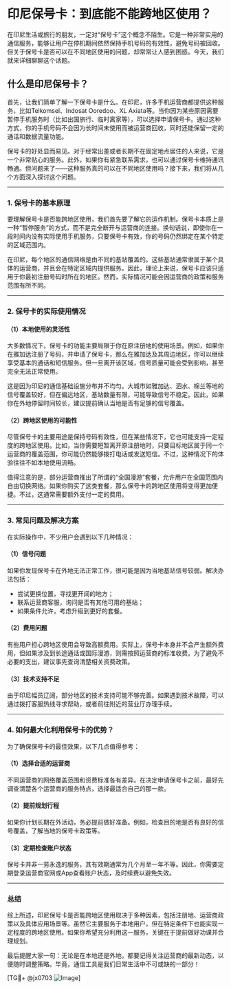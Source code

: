 # 印尼保号卡：到底能不能跨地区使用？

在印尼生活或旅行的朋友，一定对“保号卡”这个概念不陌生。它是一种非常实用的通信服务，能够让用户在停机期间依然保持手机号码的有效性，避免号码被回收。但关于保号卡是否可以在不同地区使用的问题，却常常让人感到困惑。今天，我们就来详细聊聊这个话题。

## 什么是印尼保号卡？

首先，让我们简单了解一下保号卡是什么。在印尼，许多手机运营商都提供这种服务，比如Telkomsel、Indosat Ooredoo、XL Axiata等。当你因为某些原因需要暂停手机服务时（比如出国旅行、临时离家等），可以选择申请保号卡。通过这种方式，你的手机号码不会因为长时间未使用而被运营商回收，同时还能保留一定的通话和数据流量功能。

保号卡的好处显而易见。对于经常出差或者长期不在固定地点居住的人来说，它是一个非常贴心的服务。此外，如果你有紧急联系需求，也可以通过保号卡维持通讯畅通。但问题来了——这种服务真的可以在不同地区使用吗？接下来，我们将从几个方面深入探讨这个问题。

---

### 1. **保号卡的基本原理**

要理解保号卡是否能跨地区使用，我们首先要了解它的运作机制。保号卡本质上是一种“暂停服务”的方式，而不是完全断开与运营商的连接。换句话说，即使你在一段时间内没有实际使用手机服务，只要保号卡有效，你的号码仍然绑定在某个特定的区域范围内。

在印尼，每个地区的通信网络是由不同的基站覆盖的。这些基站通常隶属于某个具体的运营商，并且会在特定区域内提供服务。因此，理论上来说，保号卡应该只适用于你最初注册号码时所在的地区。然而，实际情况可能会因运营商的政策和服务范围有所不同。

---

### 2. **保号卡的实际使用情况**

#### （1）本地使用的灵活性

大多数情况下，保号卡的功能主要局限于你在原注册地的使用场景。例如，如果你在雅加达注册了号码，并申请了保号卡，那么在雅加达及其周边地区，你可以继续享受基本的通话和短信服务。但一旦离开该区域，信号质量可能会受到影响，甚至完全无法正常使用。

这是因为印尼的通信基础设施分布并不均匀。大城市如雅加达、泗水、棉兰等地的信号覆盖较好，但在偏远地区，基站数量有限，可能导致信号不稳定。因此，如果你在外地停留时间较长，建议提前确认当地是否有足够的信号覆盖。

#### （2）跨地区使用的可能性

尽管保号卡的主要用途是保持号码有效性，但在某些情况下，它也可能支持一定程度的跨地区使用。比如，当你需要短暂离开原注册地时，只要目标地区属于同一个运营商的覆盖范围，你可能仍然能够拨打电话或发送短信。不过，这种情况下的体验往往不如本地使用流畅。

值得注意的是，部分运营商推出了所谓的“全国漫游”套餐，允许用户在全国范围内自由切换网络。如果你购买了这类套餐，那么保号卡的跨地区使用将变得更加便捷。不过，这通常需要额外支付一定的费用。

---

### 3. **常见问题及解决方案**

在实际操作中，不少用户会遇到以下几种情况：

#### （1）信号问题

如果你发现保号卡在外地无法正常工作，很可能是因为当地基站信号较弱。解决办法包括：
- 尝试更换位置，寻找更开阔的地方；
- 联系运营商客服，询问是否有其他可用的基站；
- 如果条件允许，考虑升级到更好的套餐。

#### （2）费用问题

有些用户担心跨地区使用会导致高额费用。实际上，保号卡本身并不会产生额外费用，但如果涉及到长途通话或国际漫游，则需按照运营商的标准收费。为了避免不必要的支出，建议事先查询清楚相关资费政策。

#### （3）技术支持不足

由于印尼幅员辽阔，部分地区的技术支持可能不够完善。如果遇到技术故障，可以通过拨打客服热线寻求帮助，或者前往附近的营业厅办理手续。

---

### 4. **如何最大化利用保号卡的优势？**

为了确保保号卡的最佳效果，以下几点值得参考：

#### （1）选择合适的运营商

不同运营商的网络覆盖范围和资费标准各有差异。在决定申请保号卡之前，最好先调查清楚各个运营商的服务特点，选择最适合自己的那一款。

#### （2）提前规划行程

如果你计划长期在外活动，务必提前做好准备。例如，检查目的地是否有良好的信号覆盖，了解当地的保号卡政策等。

#### （3）定期检查账户状态

保号卡并非一劳永逸的服务，其有效期通常为几个月至一年不等。因此，你需要定期登录运营商官网或App查看账户状态，及时续费以避免失效。

---

### 总结

综上所述，印尼保号卡是否能跨地区使用取决于多种因素，包括注册地、运营商政策以及具体应用场景等。虽然它主要服务于本地用户，但在特定条件下也能实现一定程度的跨地区使用。如果你希望充分利用这一服务，关键在于提前做好功课并合理规划。

最后提醒大家一句：无论是在本地还是外地，都要记得关注运营商的最新动态，以便随时调整策略。毕竟，通信工具是我们日常生活中不可或缺的一部分！

[TG💪+ @jx0703 ![Image](https://github.com/user-attachments/assets/dbca1d08-cadb-493c-b0ec-ad6f7a83f270)]